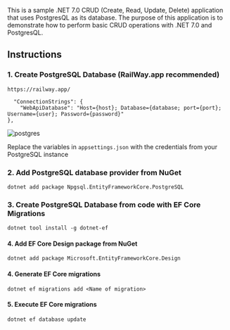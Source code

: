 This is a sample .NET 7.0 CRUD (Create, Read, Update, Delete) application that uses PostgresQL as its database. 
The purpose of this application is to demonstrate how to perform basic CRUD operations with .NET 7.0 and PostgresQL.


## Instructions
### 1. Create PostgreSQL Database (RailWay.app recommended)
```https://railway.app/```

```
  "ConnectionStrings": {
    "WebApiDatabase": "Host={host}; Database={database; port={port}; Username={user}; Password={password}"
},
```
![postgres](https://user-images.githubusercontent.com/44784345/234330075-ffbc4c59-7693-4527-aaec-88864cedc07c.png)

Replace the variables in `appsettings.json` with the credentials from your PostgreSQL instance

### 2. Add PostgreSQL database provider from NuGet
```dotnet add package Npgsql.EntityFrameworkCore.PostgreSQL```

### 3. Create PostgreSQL Database from code with EF Core Migrations
```dotnet tool install -g dotnet-ef```

#### 4. Add EF Core Design package from NuGet
```dotnet add package Microsoft.EntityFrameworkCore.Design```

#### 4. Generate EF Core migrations
```dotnet ef migrations add <Name of migration>```

#### 5. Execute EF Core migrations
```dotnet ef database update```
